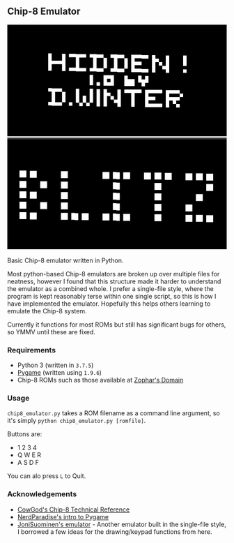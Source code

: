 ## Chip-8 Emulator

![HIDDEN](hidden.gif)
![BLITZ](blitz.gif)

Basic Chip-8 emulator written in Python.

Most python-based Chip-8 emulators are broken up over multiple files for neatness, however I found that this structure made it harder to understand the emulator as a combined whole. I prefer a single-file style, where the program is kept reasonably terse within one single script, so this is how I have implemented the emulator. Hopefully this helps others learning to emulate the Chip-8 system.

Currently it functions for most ROMs but still has significant bugs for others, so YMMV until these are fixed.

### Requirements
* Python 3 (written in `3.7.5`)
* [Pygame](https://www.pygame.org) (written using `1.9.6`)
* Chip-8 ROMs such as those available at [Zophar's Domain](https://www.zophar.net/pdroms/chip8/chip-8-games-pack.html)

### Usage
`chip8_emulator.py` takes a ROM filename as a command line argument, so it's simply `python chip8_emulator.py [romfile]`.

Buttons are:
* 1 2 3 4
* Q W E R
* A S D F

You can alo press `L` to Quit.

### Acknowledgements
* [CowGod's Chip-8 Technical Reference](http://devernay.free.fr/hacks/chip8/C8TECH10.HTM)
* [NerdParadise's intro to Pygame](https://nerdparadise.com/programming/pygame/part1)
* [JoniSuominen's emulator](https://github.com/JoniSuominen/PyCHIP-8) - Another emulator built in the single-file style, I borrowed a few ideas for the drawing/keypad functions from here.
